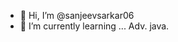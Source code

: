 - 👋 Hi, I’m @sanjeevsarkar06
- 🌱 I’m currently learning ... Adv. java.


<!---
sanjeevsarkar06/sanjeevsarkar06 is a ✨ special ✨ repository because its `README.md` (this file) appears on your GitHub profile.
You can click the Preview link to take a look at your changes.
--->

